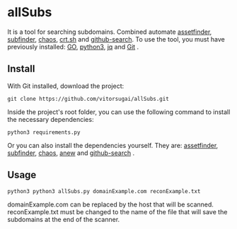 # allSubs
It is a tool for searching subdomains.
Combined automate [assetfinder](https://github.com/tomnomnom/assetfinder), [subfinder](https://github.com/projectdiscovery/subfinder), [chaos](https://github.com/projectdiscovery/chaos-client), [crt.sh](https://crt.sh/) and [github-search](https://github.com/gwen001/github-search).
To use the tool, you must have previously installed: [GO](https://golang.org/), [python3](https://www.python.org/downloads/), [jq](https://stedolan.github.io/jq/) and [Git](https://git-scm.com/) .

## Install
With Git installed, download the project:
```
git clone https://github.com/vitorsugai/allSubs.git
```
Inside the project's root folder, you can use the following command to install the necessary dependencies:
```
python3 requirements.py
```
Or you can also install the dependencies yourself. They are: [assetfinder](https://github.com/tomnomnom/assetfinder), [subfinder](https://github.com/projectdiscovery/subfinder), [chaos](https://github.com/projectdiscovery/chaos-client), [anew](https://github.com/tomnomnom/anew) and [github-search](https://github.com/gwen001/github-search) .

## Usage
```
python3 python3 allSubs.py domainExample.com reconExample.txt
```
domainExample.com can be replaced by the host that will be scanned.
reconExample.txt must be changed to the name of the file that will save the subdomains at the end of the scanner.
